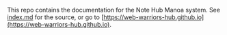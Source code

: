 This repo contains the documentation for the Note Hub Manoa system. See [index.md](index.md) for the source, or go to [https://web-warriors-hub.github.io](https://web-warriors-hub.github.io).
